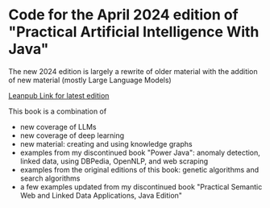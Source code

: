 # Code for the April 2024 edition of "Practical Artificial Intelligence With Java"

The new 2024 edition is largely a rewrite of older material with the addition of new material (mostly Large Language Models)

[Leanpub Link for latest edition](https://leanpub.com/javaai)

This book is a combination of

- new coverage of LLMs
- new coverage of deep learning
- new material: creating and using knowledge graphs
- examples from my discontinued book "Power Java": anomaly detection, linked data, using DBPedia, OpenNLP, and web scraping
- examples from the original editions of this book: genetic algorithms and search algorithms 
- a few examples updated from my discontinued book "Practical Semantic Web and Linked Data Applications, Java Edition"
